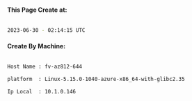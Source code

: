 
   
#### This Page Create at:

```bash

2023-06-30 - 02:14:15 UTC

```

#### Create By Machine:

```bash

Host Name : fv-az812-644

platform  : Linux-5.15.0-1040-azure-x86_64-with-glibc2.35

Ip Local  : 10.1.0.146

```


